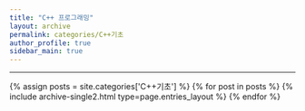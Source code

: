 ```yaml
---
title: "C++ 프로그래밍"
layout: archive
permalink: categories/C++기초
author_profile: true
sidebar_main: true
---
```


<!-- 공백이 포함되어 있는 카테고리 이름의 경우 site.categories['a b c'] 이런식으로! -->

***

{% assign posts = site.categories['C++기초'] %}
{% for post in posts %} {% include archive-single2.html type=page.entries_layout %} {% endfor %}
